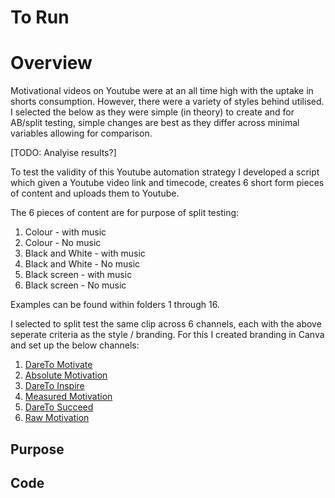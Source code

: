 # To Run


# Overview
Motivational videos on Youtube were at an all time high with the uptake in shorts consumption. However, there were a variety of styles behind utilised. I selected the below as they were simple (in theory) to create and for AB/split testing, simple changes are best as they differ across minimal variables allowing for comparison.

[TODO: Analyise results?]

To test the validity of this Youtube automation strategy I developed a script which given a Youtube video link and timecode, creates 6 short form pieces of content and uploads them to Youtube.

The 6 pieces of content are for purpose of split testing:
1. Colour - with music
2. Colour - No music
3. Black and White - with music
4. Black and White - No music
5. Black screen - with music
6. Black screen - No music

Examples can be found within folders 1 through 16.

I selected to split test the same clip across 6 channels, each with the above seperate criteria as the style / branding. For this I created branding in Canva and set up the below channels:

1. [DareTo Motivate](https://www.youtube.com/@dareto_motivate)
2. [Absolute Motivation](https://www.youtube.com/@Absolute-Motivation)
3. [DareTo Inspire](https://www.youtube.com/@dareto_inspire)
4. [Measured Motivation](https://www.youtube.com/@measuredmotivation)
5. [DareTo Succeed](https://www.youtube.com/@dareto_succeed)
6. [Raw Motivation](https://www.youtube.com/@rawmotivation_)

## Purpose


## Code

